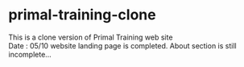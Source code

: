 # primal-training-clone
This is a clone version of Primal Training web site
<br>
Date : 05/10
website landing page is completed.
About section is still incomplete...
